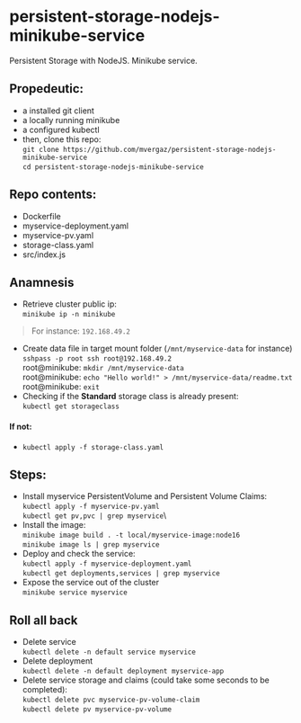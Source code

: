 # persistent-storage-nodejs-minikube-service
Persistent Storage with NodeJS. Minikube service.
## Propedeutic:
-   a installed git client
-   a locally running minikube
-   a configured kubectl
-   then, clone this repo:\
`git clone https://github.com/mvergaz/persistent-storage-nodejs-minikube-service`\
`cd persistent-storage-nodejs-minikube-service`
## Repo contents:
-   Dockerfile
-   myservice-deployment.yaml
-   myservice-pv.yaml
-   storage-class.yaml
-   src/index.js
## Anamnesis
-   Retrieve cluster public ip:\
`minikube ip -n minikube`
> For instance: `192.168.49.2`
-   Create data file in target mount folder (`/mnt/myservice-data` for instance)\
`sshpass -p root ssh root@192.168.49.2`\
root@minikube: `mkdir /mnt/myservice-data`\
root@minikube: `echo "Hello world!" > /mnt/myservice-data/readme.txt`\
root@minikube: `exit`
-   Checking if the **Standard** storage class is already present:\
`kubectl get storageclass`
#### **If not**:
-   `kubectl apply -f storage-class.yaml`
##  Steps:
-   Install myservice PersistentVolume and Persistent Volume Claims:\
`kubectl apply -f myservice-pv.yaml`\
`kubectl get pv,pvc | grep myservice`\
-   Install the image:\
`minikube image build . -t local/myservice-image:node16`\
`minikube image ls | grep myservice`
-   Deploy and check the service:\
`kubectl apply -f myservice-deployment.yaml`\
`kubectl get deployments,services | grep myservice`
-   Expose the service out of the cluster\
`minikube service myservice`
## Roll all back
-   Delete service\
`kubectl delete -n default service myservice`
-   Delete deployment\
`kubectl delete -n default deployment myservice-app`
-   Delete service storage and claims (could take some seconds to be completed):\
`kubectl delete pvc myservice-pv-volume-claim`\
`kubectl delete pv myservice-pv-volume`